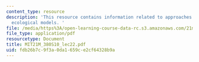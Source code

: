 ```yaml
---
content_type: resource
description: 'This resource contains information related to approaches: agents and
  ecological models. '
file: /media/https%3A/open-learning-course-data-rc.s3.amazonaws.com/21m-380-music-and-technology-algorithmic-and-generative-music-spring-2010/fdb26b7c9f3a0da1659ce2cf64328b9a_MIT21M_380S10_lec22.pdf
file_type: application/pdf
resourcetype: Document
title: MIT21M_380S10_lec22.pdf
uid: fdb26b7c-9f3a-0da1-659c-e2cf64328b9a
---
```

